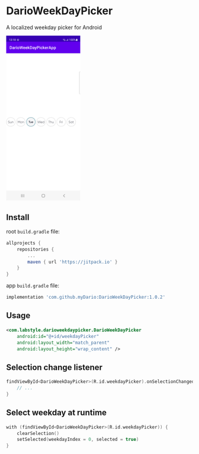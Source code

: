 # DarioWeekDayPicker
A localized weekday picker for Android

<img src="art/screen0.png" width="200"/>

## Install
root `build.gradle` file:
```gradle
allprojects {
    repositories {
        ...
        maven { url 'https://jitpack.io' }
    }
}
```

app `build.gradle` file:
```gradle
implementation 'com.github.myDario:DarioWeekDayPicker:1.0.2'
```

## Usage
```xml
<com.labstyle.darioweekdaypicker.DarioWeekDayPicker
    android:id="@+id/weekdayPicker"
    android:layout_width="match_parent"
    android:layout_height="wrap_content" />
```

## Selection change listener
```kotlin
findViewById<DarioWeekDayPicker>(R.id.weekdayPicker).onSelectionChanged = { indexList ->
    // ...
}
```

## Select weekday at runtime
```kotlin
with (findViewById<DarioWeekDayPicker>(R.id.weekdayPicker)) {
    clearSelection()
    setSelected(weekdayIndex = 0, selected = true)
}
```